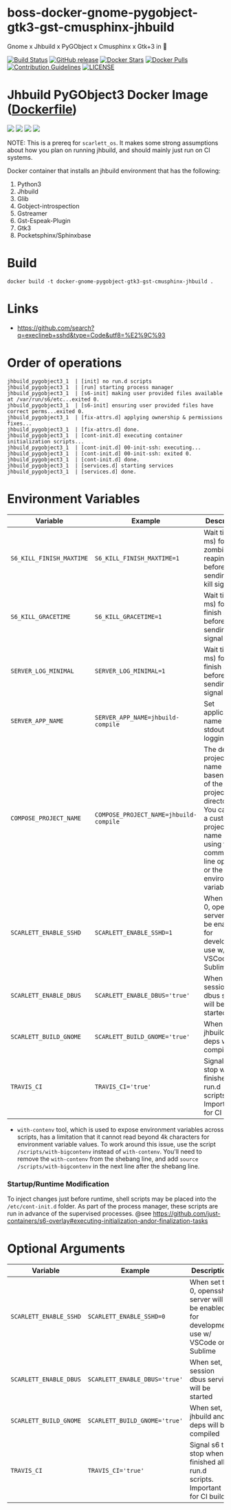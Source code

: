 # boss-docker-gnome-pygobject-gtk3-gst-cmusphinx-jhbuild

Gnome x Jhbuild x PyGObject x Cmusphinx x Gtk+3 in 🐳

[![Build Status](https://travis-ci.org/bossjones/boss-docker-jhbuild-pygobject3.svg?branch=master)](https://travis-ci.org/bossjones/boss-docker-jhbuild-pygobject3)
[![GitHub release](https://img.shields.io/github/release/bossjones/boss-docker-jhbuild-pygobject3.svg)]()
[![Docker Stars](https://img.shields.io/docker/stars/bossjones/boss-docker-jhbuild-pygobject3.svg)](https://hub.docker.com/r/bossjones/boss-docker-jhbuild-pygobject3/)
[![Docker Pulls](https://img.shields.io/docker/pulls/bossjones/boss-docker-jhbuild-pygobject3.svg)](https://hub.docker.com/r/bossjones/boss-docker-jhbuild-pygobject3/)
[![Contribution Guidelines](http://img.shields.io/badge/CONTRIBUTING-Guidelines-blue.svg)](./CONTRIBUTING.md)
[![LICENSE](https://img.shields.io/badge/license-Apache-blue.svg?style=flat-square)](./LICENSE)


# Jhbuild PyGObject3 Docker Image ([Dockerfile](https://github.com/bossjones/boss-docker-jhbuild-pygobject3))
[![](https://images.microbadger.com/badges/image/bossjones/boss-docker-jhbuild-pygobject3.svg)](https://microbadger.com/images/bossjones/boss-docker-jhbuild-pygobject3 "Get your own image badge on microbadger.com")
[![](https://images.microbadger.com/badges/version/bossjones/boss-docker-jhbuild-pygobject3.svg)](https://microbadger.com/images/bossjones/boss-docker-jhbuild-pygobject3 "Get your own version badge on microbadger.com")
[![](https://images.microbadger.com/badges/commit/bossjones/boss-docker-jhbuild-pygobject3.svg)](https://microbadger.com/images/bossjones/boss-docker-jhbuild-pygobject3 "Get your own commit badge on microbadger.com")
[![](https://images.microbadger.com/badges/license/bossjones/boss-docker-jhbuild-pygobject3.svg)](https://microbadger.com/images/bossjones/boss-docker-jhbuild-pygobject3 "Get your own license badge on microbadger.com")

NOTE: This is a prereq for `scarlett_os`. It makes some strong assumptions about how you plan on running jhbuild, and should mainly just run on CI systems.

Docker container that installs an jhbuild environment that has the following:

1. Python3
2. Jhbuild
3. Glib
4. Gobject-introspection
5. Gstreamer
6. Gst-Espeak-Plugin
7. Gtk3
8. Pocketsphinx/Sphinxbase


# Build

`docker build -t docker-gnome-pygobject-gtk3-gst-cmusphinx-jhbuild .`



# Links

- https://github.com/search?q=execlineb+sshd&type=Code&utf8=%E2%9C%93


# Order of operations

```
jhbuild_pygobject3_1  | [init] no run.d scripts
jhbuild_pygobject3_1  | [run] starting process manager
jhbuild_pygobject3_1  | [s6-init] making user provided files available at /var/run/s6/etc...exited 0.
jhbuild_pygobject3_1  | [s6-init] ensuring user provided files have correct perms...exited 0.
jhbuild_pygobject3_1  | [fix-attrs.d] applying ownership & permissions fixes...
jhbuild_pygobject3_1  | [fix-attrs.d] done.
jhbuild_pygobject3_1  | [cont-init.d] executing container initialization scripts...
jhbuild_pygobject3_1  | [cont-init.d] 00-init-ssh: executing...
jhbuild_pygobject3_1  | [cont-init.d] 00-init-ssh: exited 0.
jhbuild_pygobject3_1  | [cont-init.d] done.
jhbuild_pygobject3_1  | [services.d] starting services
jhbuild_pygobject3_1  | [services.d] done.
```

# Environment Variables

Variable | Example | Description
--- | --- | ---
`S6_KILL_FINISH_MAXTIME` | `S6_KILL_FINISH_MAXTIME=1` | Wait time (in ms) for zombie reaping before sending a kill signal
`S6_KILL_GRACETIME` | `S6_KILL_GRACETIME=1` | Wait time (in ms) for S6 finish scripts before sending kill signal
`SERVER_LOG_MINIMAL` | `SERVER_LOG_MINIMAL=1` | Wait time (in ms) for S6 finish scripts before sending kill signal
`SERVER_APP_NAME` | `SERVER_APP_NAME=jhbuild-compile` | Set application name for stdout logging info
`COMPOSE_PROJECT_NAME` | `COMPOSE_PROJECT_NAME=jhbuild-compile` | The default project name is the basename of the project directory. You can set a custom project name by using the -p command line option or the this environment variable.
`SCARLETT_ENABLE_SSHD` | `SCARLETT_ENABLE_SSHD=1` | When set to 0, openssh-server will be enabled for development use w/ VSCode or Sublime
`SCARLETT_ENABLE_DBUS` | `SCARLETT_ENABLE_DBUS='true'` | When set, a session dbus service will be started
`SCARLETT_BUILD_GNOME` | `SCARLETT_BUILD_GNOME='true'` | When set, jhbuild and deps will be compiled
`TRAVIS_CI` | `TRAVIS_CI='true'` | Signal s6 to stop when finished all run.d scripts. Important for CI builds.

* `with-contenv` tool, which is used to expose environment variables across scripts, has a limitation that it cannot read beyond 4k characters for environment variable values. To work around this issue, use the script `/scripts/with-bigcontenv` instead of `with-contenv`. You'll need to remove the `with-contenv` from the shebang line, and add  `source /scripts/with-bigcontenv` in the next line after the shebang line.

### Startup/Runtime Modification

To inject changes just before runtime, shell scripts may be placed into the
`/etc/cont-init.d` folder.
As part of the process manager, these scripts are run in advance of the supervised processes. @see https://github.com/just-containers/s6-overlay#executing-initialization-andor-finalization-tasks


# Optional Arguments

Variable | Example | Description
--- | --- | ---
`SCARLETT_ENABLE_SSHD` | `SCARLETT_ENABLE_SSHD=0` | When set to 0, openssh-server will be enabled for development use w/ VSCode or Sublime
`SCARLETT_ENABLE_DBUS` | `SCARLETT_ENABLE_DBUS='true'` | When set, a session dbus service will be started
`SCARLETT_BUILD_GNOME` | `SCARLETT_BUILD_GNOME='true'` | When set, jhbuild and deps will be compiled
`TRAVIS_CI` | `TRAVIS_CI='true'` | Signal s6 to stop when finished all run.d scripts. Important for CI builds.

```
